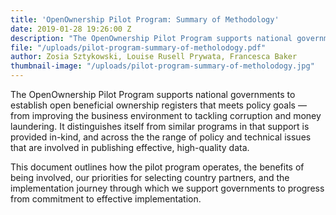 ```yaml
---
title: 'OpenOwnership Pilot Program: Summary of Methodology'
date: 2019-01-28 19:26:00 Z
description: "The OpenOwnership Pilot Program supports national governments to establish open beneficial ownership registers that meets policy goals - from improving the business environment to tackling corruption and money laundering. It distinguishes itself from similar programs in that support is provided in-kind, and across the range of policy and technical issues that are involved in publishing effective, high-quality data."
file: "/uploads/pilot-program-summary-of-metholodogy.pdf"
author: Zosia Sztykowski, Louise Rusell Prywata, Francesca Baker
thumbnail-image: "/uploads/pilot-program-summary-of-metholodogy.jpg"
---
```


The OpenOwnership Pilot Program supports national governments to establish open beneficial ownership registers that meets policy goals — from improving the business environment to tackling corruption and money laundering. It distinguishes itself from similar programs in that support is provided in-kind, and across the the range of policy and technical issues that are involved in publishing effective, high-quality data. 

This document outlines how the pilot program operates, the benefits of being involved, our priorities for selecting country partners, and the implementation journey through which we support governments to progress from commitment to effective implementation.